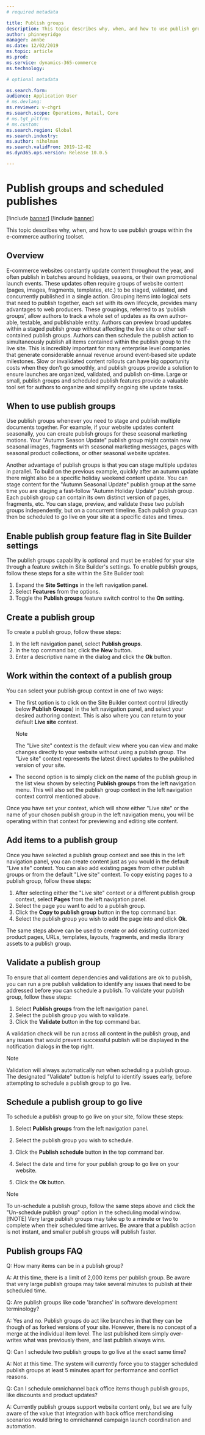 ```yaml
---
# required metadata

title: Publish groups
description: This topic describes why, when, and how to use publish groups within the e-commerce authoring toolset.
author: phinneyridge
manager: annbe
ms.date: 12/02/2019
ms.topic: article
ms.prod: 
ms.service: dynamics-365-commerce
ms.technology: 

# optional metadata

ms.search.form:  
audience: Application User
# ms.devlang: 
ms.reviewer: v-chgri
ms.search.scope: Operations, Retail, Core
# ms.tgt_pltfrm: 
# ms.custom: 
ms.search.region: Global
ms.search.industry:
ms.author: niholman
ms.search.validFrom: 2019-12-02
ms.dyn365.ops.version: Release 10.0.5

---
```

# Publish groups and scheduled publishes

[!include [banner](includes/preview-banner.md)]
[!include [banner](includes/banner.md)]

This topic describes why, when, and how to use publish groups within the e-commerce authoring toolset.

## Overview
E-commerce websites constantly update content throughout the year, and often publish in batches around holidays, seasons, or their own promotional launch events.  These updates often require groups of website content (pages, images, fragments, templates, etc.) to be staged, validated, and concurrently published in a single action.  Grouping items into logical sets that need to publish together, each set with its own lifecycle, provides many advantages to web producers.  These groupings, referred to as ‘publish groups’, allow authors to track a whole set of updates as its own author-able, testable, and publishable entity.  Authors can preview broad updates within a staged publish group without affecting the live site or other self-contained publish groups.  Authors can then schedule the publish action to simultaneously publish all items contained within the publish group to the live site.  This is incredibly important for many enterprise level companies that generate considerable annual revenue around event-based site update milestones.  Slow or invalidated content rollouts can have big opportunity costs when they don’t go smoothly, and publish groups provide a solution to ensure launches are organized, validated, and publish on-time.  Large or small, publish groups and scheduled publish features provide a valuable tool set for authors to organize and simplify ongoing site update tasks.



## When to use publish groups

Use publish groups whenever you need to stage and publish multiple documents together.  For example, if your website updates content seasonally, you can create publish groups for these seasonal marketing motions. Your "Autumn Season Update" publish group might contain new seasonal images, fragments with seasonal marketing messages, pages with seasonal product collections, or other seasonal website updates.  

Another advantage of publish groups is that you can stage multiple updates in parallel.  To build on the previous example, quickly after an autumn update there might also be a specific holiday weekend content update.  You can stage content for the  "Autumn Seasonal Update" publish group at the same time you are staging a fast-follow "Autumn Holiday Update" publish group.  Each publish group can contain its own distinct version of pages, fragments, etc.  You can stage, preview, and validate these two publish groups independently, but on a concurrent timeline.  Each publish group can then be scheduled to go live on your site at a specific dates and times.  

## Enable publish group feature flag in Site Builder settings

The publish groups capability is optional and must be enabled for your site through a feature switch in Site Builder's settings.  To enable publish groups, follow these steps for a site within the Site Builder tool:

1. Expand the **Site Settings** in the left navigation panel.
2. Select **Features** from the options.
3. Toggle the **Publish groups** feature switch control to the **On** setting.

## Create a publish group

To create a publish group, follow these steps:

1. In the left navigation panel, select **Publish groups**.
2. In the top command bar, click the **New** button.
3. Enter a descriptive name in the dialog and click the **Ok** button.

## Work within the context of a publish group

You can select your publish group context in one of two ways:

* The first option is to click on the Site Builder context control (directly below **Publish Groups**) in the left navigation panel, and select your desired authoring context.  This is also where you can return to your default **Live site** context.

  >[!Note]
  >The "Live site" context is the default view where you can view and make changes directly to your website without using a publish group. The "Live site" context  represents the latest direct updates to the published version of your site.
* The second option is to simply click on the name of the publish group in the list view shown by selecting **Publish groups** from the left navigation menu.  This will also set the publish group context in the left navigation context control mentioned above.

Once you have set your context, which will show either "Live site" or the name of your chosen publish group in the left navigation menu, you will be operating within that context for previewing and editing site content. 

## Add items to a publish group

Once you have selected a publish group context and see this in the left navigation panel, you can create content just as you would in the default "Live site" context.  You can also add existing pages from other publish groups or from the default "Live site" context.  To copy existing pages to a publish group, follow these steps:

1. After selecting either the "Live site" context or a different publish group context, select **Pages** from the left navigation panel.
2. Select the page you want to add to a publish group.
3. Click the **Copy to publish group** button in the top command bar.
4. Select the publish group you wish to add the page into and click **Ok**.

The same steps above can be used to create or add existing customized product pages, URLs, templates, layouts, fragments, and media library assets to a publish group.

## Validate a publish group

To ensure that all content dependencies and validations are ok to publish, you can run a pre publish validation to identify any issues that need to be addressed before you can schedule a publish.  To validate your publish group, follow these steps:

1. Select **Publish groups** from the left navigation panel.
2. Select the publish group you wish to validate.
3. Click the **Validate** button in the top command bar.

A validation check will be run across all content in the publish group, and any issues that would prevent successful publish will be displayed in the notification dialogs in the top right.

>[!NOTE]
>Validation will always automatically run when scheduling a publish group. The designated "Validate" button is helpful to identify issues early, before attempting to schedule a publish group to go live.
## Schedule a publish group to go live
To schedule a publish group to go live on your site, follow these steps:

1. Select **Publish groups** from the left navigation panel.

2. Select the publish group you wish to schedule.

3. Click the **Publish schedule** button in the top command bar.

4. Select the date and time for your publish group to go live on your website.

5. Click the **Ok** button.

>[!NOTE]
>To un-schedule a publish group, follow the same steps above and click the "Un-schedule publish group" option in the scheduling modal window.
>[!NOTE]
>Very large publish groups may take up to a minute or two to complete when their scheduled time arrives.  Be aware that a publish action is not instant, and smaller publish groups will publish faster.
## Publish groups FAQ

Q: How many items can be in a publish group?

A: At this time, there is a limit of 2,000 items per publish group.  Be aware that very large publish groups may take several minutes to publish at their scheduled time.



Q: Are publish groups like code 'branches' in software development terminology?

A: Yes and no.  Publish groups do act like branches in that they can be though of as forked versions of your site.  However, there is no concept of a merge at the individual item level.  The last published item simply over-writes what was previously there, and last publish always wins.



Q: Can I schedule two publish groups to go live at the exact same time?

A: Not at this time.  The system will currently force you to stagger scheduled publish groups at least 5 minutes apart for performance and conflict reasons.



Q: Can I schedule omnichannel back office items though publish groups, like discounts and product updates?

A: Currently publish groups support website content only, but we are fully aware of the value that integration with back office merchandising scenarios would bring to omnichannel campaign launch coordination and automation.
